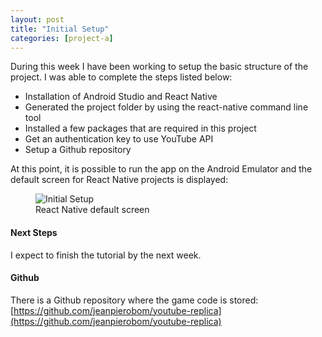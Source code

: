```yaml
---
layout: post
title: "Initial Setup"
categories: [project-a]
---
```


During this week I have been working to setup the basic structure of the project. I was able to complete the steps listed below:

* Installation of Android Studio and React Native
* Generated the project folder by using the react-native command line tool
* Installed a few packages that are required in this project
* Get an authentication key to use YouTube API
* Setup a Github repository

At this point, it is possible to run the app on the Android Emulator and the default screen for React Native projects is displayed:

<figure>
  <img src="https://jeanpierobom.github.io/assets/images/screenshot-initial-setup.png" alt="Initial Setup">
  <figcaption>React Native default screen</figcaption>
</figure>

#### Next Steps

I expect to finish the tutorial by the next week.

#### Github

There is a Github repository where the game code is stored: [https://github.com/jeanpierobom/youtube-replica](https://github.com/jeanpierobom/youtube-replica)
